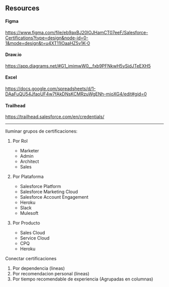 

## Resources

#### Figma
https://www.figma.com/file/eb9axBJ20lOJHamCT07eeF/Salesforce-Certifications?type=design&node-id=0-1&mode=design&t=u4XT11lOaaHZ5v1K-0

#### Draw.io
https://app.diagrams.net/#G1_imimwW0__fxb9PFNkwH5ySjdJTeEXH5

#### Excel
https://docs.google.com/spreadsheets/d/1-DAaFuQU54JfaoUF4w7fAkDNsKCMRzuWgENh-mioXG4/edit#gid=0

#### Trailhead
https://trailhead.salesforce.com/en/credentials/


----------------


Iluminar grupos de certificaciones:
1. Por Rol
    - Marketer
    - Admin
    - Architect
    - Sales

2. Por Plataforma
    - Salesforce Platform
    - Salesforce Marketing Cloud
    - Salesforce Account Engagement
    - Heroku
    - Slack
    - Mulesoft

3. Por Producto
    - Sales Cloud
    - Service Cloud
    - CPQ
    - Heroku
    



Conectar certificaciones
1. Por dependencia (lineas)
2. Por recomendacion personal (lineas)
3. Por tiempo recomendable de experiencia (Agrupadas en columnas)